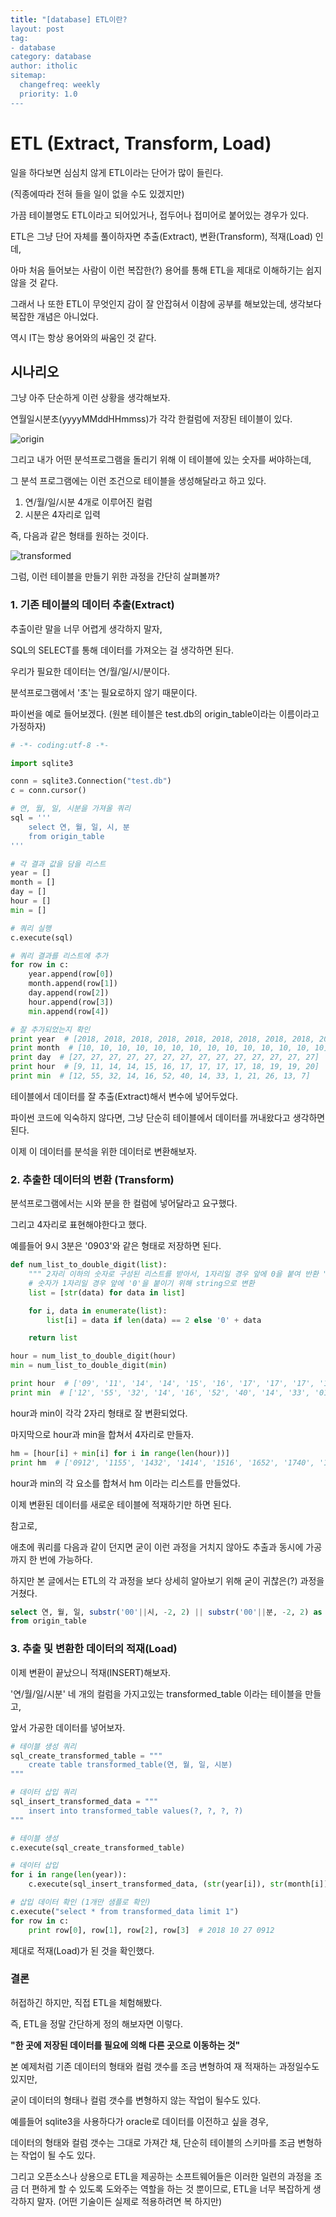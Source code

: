 ```yaml
---
title: "[database] ETL이란?
layout: post
tag:
- database
category: database
author: itholic
sitemap:
  changefreq: weekly
  priority: 1.0
---
```


# ETL (Extract, Transform, Load)

일을 하다보면 심심치 않게 ETL이라는 단어가 많이 들린다.

(직종에따라 전혀 들을 일이 없을 수도 있겠지만)

가끔 테이블명도 ETL이라고 되어있거나, 접두어나 접미어로 붙어있는 경우가 있다.

ETL은 그냥 단어 자체를 풀이하자면 추출(Extract), 변환(Transform), 적재(Load) 인데,

아마 처음 들어보는 사람이 이런 복잡한(?) 용어를 통해 ETL을 제대로 이해하기는 쉽지 않을 것 같다.

그래서 나 또한 ETL이 무엇인지 감이 잘 안잡혀서 이참에 공부를 해보았는데, 생각보다 복잡한 개념은 아니었다.

역시 IT는 항상 용어와의 싸움인 것 같다.

## 시나리오

그냥 아주 단순하게 이런 상황을 생각해보자.

연월일시분초(yyyyMMddHHmmss)가 각각 한컬럼에 저장된 테이블이 있다.

![origin](\assets\images\2018\10\27\etl\1.png)


그리고 내가 어떤 분석프로그램을 돌리기 위해 이 테이블에 있는 숫자를 써야하는데,

그 분석 프로그램에는 이런 조건으로 테이블을 생성해달라고 하고 있다.

1. 연/월/일/시분 4개로 이루어진 컬럼
2. 시분은 4자리로 입력

즉, 다음과 같은 형태를 원하는 것이다.

![transformed](\assets\images\2018\10\27\etl\2.png)

그럼, 이런 테이블을 만들기 위한 과정을 간단히 살펴볼까?

### 1. 기존 테이블의 데이터 추출(Extract)

추출이란 말을 너무 어렵게 생각하지 말자,

SQL의 SELECT를 통해 데이터를 가져오는 걸 생각하면 된다.

우리가 필요한 데이터는 연/월/일/시/분이다.

분석프로그램에서 '초'는 필요로하지 않기 때문이다.

파이썬을 예로 들어보겠다. (원본 테이블은 test.db의 origin_table이라는 이름이라고 가정하자)

```python
# -*- coding:utf-8 -*-

import sqlite3

conn = sqlite3.Connection("test.db")
c = conn.cursor()

# 연, 월, 일, 시분을 가져올 쿼리
sql = '''
    select 연, 월, 일, 시, 분
    from origin_table
'''

# 각 결과 값을 담을 리스트
year = []
month = []
day = []
hour = []
min = []

# 쿼리 실행
c.execute(sql)

# 쿼리 결과를 리스트에 추가
for row in c:
    year.append(row[0])
    month.append(row[1])
    day.append(row[2])
    hour.append(row[3])
    min.append(row[4])

# 잘 추가되었는지 확인
print year  # [2018, 2018, 2018, 2018, 2018, 2018, 2018, 2018, 2018, 2018, 2018, 2018, 2018, 2018]
print month  # [10, 10, 10, 10, 10, 10, 10, 10, 10, 10, 10, 10, 10, 10]
print day  # [27, 27, 27, 27, 27, 27, 27, 27, 27, 27, 27, 27, 27, 27]
print hour  # [9, 11, 14, 14, 15, 16, 17, 17, 17, 17, 18, 19, 19, 20]
print min  # [12, 55, 32, 14, 16, 52, 40, 14, 33, 1, 21, 26, 13, 7]


```

테이블에서 데이터를 잘 추출(Extract)해서 변수에 넣어두었다.

파이썬 코드에 익숙하지 않다면, 그냥 단순히 테이블에서 데이터를 꺼내왔다고 생각하면 된다.

이제 이 데이터를 분석을 위한 데이터로 변환해보자.

### 2. 추출한 데이터의 변환 (Transform)

분석프로그램에서는 시와 분을 한 컬럼에 넣어달라고 요구했다.

그리고 4자리로 표현해야한다고 했다.

예를들어 9시 3분은 '0903'와 같은 형태로 저장하면 된다.

```python
def num_list_to_double_digit(list):
    """ 2자리 이하의 숫자로 구성된 리스트를 받아서, 1자리일 경우 앞에 0을 붙여 반환 """
    # 숫자가 1자리일 경우 앞에 '0'을 붙이기 위해 string으로 변환
	list = [str(data) for data in list]

    for i, data in enumerate(list):
        list[i] = data if len(data) == 2 else '0' + data

    return list

hour = num_list_to_double_digit(hour)
min = num_list_to_double_digit(min)

print hour  # ['09', '11', '14', '14', '15', '16', '17', '17', '17', '17', '18', '19', '19', '20']
print min  # ['12', '55', '32', '14', '16', '52', '40', '14', '33', '01', '21', '26', '13', '07']

```

hour과 min이 각각 2자리 형태로 잘 변환되었다.

마지막으로 hour과 min을 합쳐서 4자리로 만들자.

```python
hm = [hour[i] + min[i] for i in range(len(hour))]
print hm  # ['0912', '1155', '1432', '1414', '1516', '1652', '1740', '1714', '1733', '1710', '1821', '1926', '1913', '2007']
```

hour과 min의 각 요소를 합쳐서 hm 이라는 리스트를 만들었다.

이제 변환된 데이터를 새로운 테이블에 적재하기만 하면 된다.

참고로,

애초에 쿼리를 다음과 같이 던지면 굳이 이런 과정을 거치지 않아도 추출과 동시에 가공까지 한 번에 가능하다.

하지만 본 글에서는 ETL의 각 과정을 보다 상세히 알아보기 위해 굳이 귀찮은(?) 과정을 거쳤다.

```sql
select 연, 월, 일, substr('00'||시, -2, 2) || substr('00'||분, -2, 2) as '시분'
from origin_table
```


### 3. 추출 및 변환한 데이터의 적재(Load)


이제 변환이 끝났으니 적재(INSERT)해보자.

'연/월/일/시분' 네 개의 컬럼을 가지고있는 transformed_table 이라는 테이블을 만들고,

앞서 가공한 데이터를 넣어보자.

```python
# 테이블 생성 쿼리
sql_create_transformed_table = """
    create table transformed_table(연, 월, 일, 시분)
"""

# 데이터 삽입 쿼리
sql_insert_transformed_data = """
    insert into transformed_table values(?, ?, ?, ?)
"""

# 테이블 생성
c.execute(sql_create_transformed_table)

# 데이터 삽입
for i in range(len(year)):
    c.execute(sql_insert_transformed_data, (str(year[i]), str(month[i]), str(day[i]), hm[i]))

# 삽입 데이터 확인 (1개만 샘플로 확인)
c.execute("select * from transformed_data limit 1")
for row in c:
    print row[0], row[1], row[2], row[3]  # 2018 10 27 0912
```

제대로 적재(Load)가 된 것을 확인했다.

### 결론

허접하긴 하지만, 직접 ETL을 체험해봤다.

즉, ETL을 정말 간단하게 정의 해보자면 이렇다.

**"한 곳에 저장된 데이터를 필요에 의해 다른 곳으로 이동하는 것"**

본 예제처럼 기존 데이터의 형태와 컬럼 갯수를 조금 변형하여 재 적재하는 과정일수도 있지만,

굳이 데이터의 형태나 컬럼 갯수를 변형하지 않는 작업이 될수도 있다.

예를들어 sqlite3을 사용하다가 oracle로 데이터를 이전하고 싶을 경우,

데이터의 형태와 컬럼 갯수는 그대로 가져간 채, 단순히 테이블의 스키마를 조금 변형하는 작업이 될 수도 있다.

그리고 오픈소스나 상용으로 ETL을 제공하는 소프트웨어들은 이러한 일련의 과정을 조금 더 편하게 할 수 있도록 도와주는 역할을 하는 것 뿐이므로, ETL을 너무 복잡하게 생각하지 말자. (어떤 기술이든 실제로 적용하려면 복 하지만)